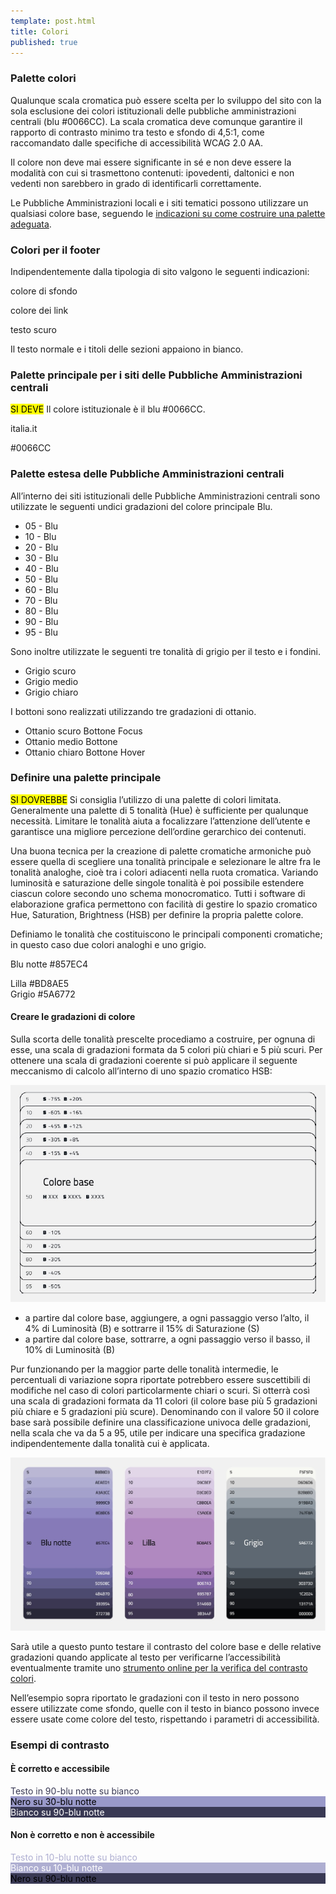 ```yaml
---
template: post.html
title: Colori
published: true
---
```


### Palette colori

Qualunque scala cromatica può essere scelta per lo sviluppo del sito con la sola esclusione dei colori istituzionali delle pubbliche amministrazioni centrali  (blu #0066CC). La scala cromatica deve comunque garantire il rapporto di contrasto minimo tra testo e sfondo di 4,5:1, come raccomandato dalle specifiche di accessibilità WCAG 2.0 AA.

Il colore non deve mai essere significante in sé e non deve essere la modalità con cui si trasmettono contenuti:
ipovedenti, daltonici e non vedenti non sarebbero in grado di identificarli correttamente.

Le Pubbliche Amministrazioni locali e i siti tematici possono utilizzare un qualsiasi colore base,
seguendo le [indicazioni su come costruire una palette adeguata](/linee-guida/colori#definire-una-palette-principale).

### Colori per il footer

Indipendentemente dalla tipologia di sito valgono le seguenti indicazioni:

<div class="palette-example"><p class="ita-colore-footer-background">colore di sfondo</p></div>
<div class="palette-example"><p class="ita-colore-ottanio-chiaro">colore dei link</p></div>
<div class="palette-example"><p class="ita-colore-footer-testo-scuro">testo scuro</p></div>

Il testo normale e i titoli delle sezioni appaiono in bianco.

### Palette principale per i siti delle Pubbliche Amministrazioni centrali

<div class="lg-callout lg-callout-must">
<mark>SI DEVE</mark> Il colore istituzionale è il blu #0066CC.
</div>

<div class="lg-example-colore-blu-italia">
  <div class="ita-bg-colore-blu-italia-50">
      <p class="h3">italia.it</p>
      <p class="h4">#0066CC</p>
  </div>
</div>

<!-- ![html](/images/blu.png) -->

### Palette estesa delle Pubbliche Amministrazioni centrali

All’interno dei siti istituzionali delle Pubbliche Amministrazioni centrali
sono utilizzate le seguenti undici gradazioni del colore principale Blu.

<ul class="palette-example">
  <li class="ita-colore-blu-italia-05">
                        05 - Blu</li>
  <li class="ita-colore-blu-italia-10">
                        10 - Blu</li>
  <li class="ita-colore-blu-italia-20">
                        20 - Blu</li>
  <li class="ita-colore-blu-italia-30">
                        30 - Blu</li>
  <li class="ita-colore-blu-italia-40">
                        40 - Blu</li>
  <li class="ita-colore-blu-italia-50">
                        50 - Blu</li>
  <li class="ita-colore-blu-italia-60">
                        60 - Blu</li>
  <li class="ita-colore-blu-italia-70">
                        70 - Blu</li>
  <li class="ita-colore-blu-italia-80">
                        80 - Blu</li>
  <li class="ita-colore-blu-italia-90">
                        90 - Blu</li>
  <li class="ita-colore-blu-italia-95">
                        95 - Blu</li>
</ul>

Sono inoltre utilizzate le seguenti tre tonalità di grigio per il testo e i fondini.

<ul class="palette-example">
  <li class="ita-colore-grigio-scuro">
                        Grigio scuro
  </li>
  <li class="ita-colore-grigio-medio">
                        Grigio medio
  </li>
  <li class="ita-colore-grigio-chiaro">
                        Grigio chiaro
  </li>
</ul>

I bottoni sono realizzati utilizzando tre gradazioni di ottanio.

<ul class="palette-example">
  <li class="ita-colore-ottanio-scuro">
                        Ottanio scuro Bottone Focus
  <li class="ita-colore-ottanio-medio">
                        Ottanio medio Bottone
  <li class="ita-colore-ottanio-chiaro">
                        Ottanio chiaro Bottone Hover
  </li>
</ul>

### Definire una palette principale

<div class="lg-callout lg-callout-should">
<mark>SI DOVREBBE</mark> Si consiglia l’utilizzo di una palette di colori limitata. Generalmente una palette di 5 tonalità (Hue) è sufficiente per qualunque necessità. Limitare le tonalità aiuta a focalizzare l’attenzione dell’utente e garantisce una migliore percezione dell’ordine gerarchico dei contenuti.</div>

Una buona tecnica per la creazione di palette cromatiche armoniche può essere quella di scegliere una tonalità principale e selezionare le altre fra le tonalità analoghe, cioè tra i colori adiacenti nella ruota cromatica. Variando luminosità e saturazione delle singole tonalità è poi possibile estendere ciascun colore secondo uno schema monocromatico. Tutti i software di elaborazione grafica permettono con facilità di gestire lo spazio cromatico Hue, Saturation, Brightness (HSB) per definire la propria palette colore.


Definiamo le tonalità che costituiscono le principali componenti cromatiche;
in questo caso due colori analoghi e uno grigio.

<div class="lg-example-palette-1 row">
  <div class="col-xs-12 col-md-4"><div style="background: #857EC4"></div><p>Blu notte #857EC4<p></div>
  <div class="col-xs-12 col-md-4"><div style="background: #BD8AE5"></div>Lilla #BD8AE5</div>
  <div class="col-xs-12 col-md-4"><div style="background: #5A6772"></div>Grigio #5A6772</div>
</div>

<!-- ![html](/images/palette-personale.jpg) -->

#### Creare le gradazioni di colore
Sulla scorta delle tonalità prescelte procediamo a costruire, per ognuna di esse, una scala di gradazioni formata da 5 colori più chiari e 5 più scuri. Per ottenere una scala di gradazioni coerente si può applicare il seguente meccanismo di calcolo all’interno di uno spazio cromatico HSB:

![](/images/costruire-palette.jpg)

- a partire dal colore base, aggiungere, a ogni passaggio verso l’alto, il 4% di Luminosità (B) e sottrarre il 15% di Saturazione (S)
- a partire dal colore base, sottrarre, a ogni passaggio verso il basso, il 10% di Luminosità (B)

Pur funzionando per la maggior parte delle tonalità intermedie, le percentuali di variazione sopra riportate potrebbero essere suscettibili di modifiche nel caso di colori particolarmente chiari o scuri. Si otterrà così una scala di gradazioni formata da 11 colori (il colore base più 5 gradazioni più chiare e 5 gradazioni più scure). Denominando con il valore 50 il colore base sarà possibile definire una classificazione univoca delle gradazioni, nella scala che va da 5 a 95, utile per indicare una specifica gradazione indipendentemente dalla tonalità cui è applicata.

![](/images/palette-viola.jpg)

Sarà utile a questo punto testare il contrasto del colore base e delle relative gradazioni
quando applicate al testo per verificarne l’accessibilità eventualmente tramite uno
[strumento online per la verifica del contrasto colori](http://snook.ca/technical/colour_contrast/colour.html).

Nell’esempio sopra riportato le gradazioni con il testo in nero possono essere utilizzate come sfondo,
quelle con il testo in bianco possono invece essere usate come colore del testo, rispettando i parametri di accessibilità.

### Esempi di contrasto

#### È corretto e accessibile
<div class="lg-example-palette-1 lg-example-palette-2 row">
  <div class="col-xs-12 col-md-4"><div style="color: #393954">Testo in 90-blu notte su bianco</div></div>
  <div class="col-xs-12 col-md-4"><div style="color: #000000; background: #9999C9">Nero su 30-blu notte</div></div>
  <div class="col-xs-12 col-md-4"><div style="color: white; background: #393954">Bianco su 90-blu notte</div></div>
</div>

<!-- ![html](/images/palette-corretta.jpg) -->

#### Non è corretto e non è accessibile
<div class="lg-example-palette-1 lg-example-palette-2 row">
  <div class="col-xs-12 col-md-4"><div style="color: #AEAED1">Testo in 10-blu notte su bianco</div></div>
  <div class="col-xs-12 col-md-4"><div style="color: #ffffff; background: #AEAED1">Bianco su 10-blu notte</div></div>
  <div class="col-xs-12 col-md-4"><div style="color: black; background: #393954">Nero su 90-blu notte</div></div>
</div>

<!-- ![html](/images/palette-scorretta.jpg) -->
